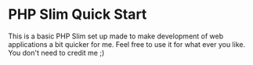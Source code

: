 # PHP Slim Quick Start

This is a basic PHP Slim set up made to make development of web applications a bit quicker for me. Feel free to use it for what ever you like. You don't need to credit me ;)

